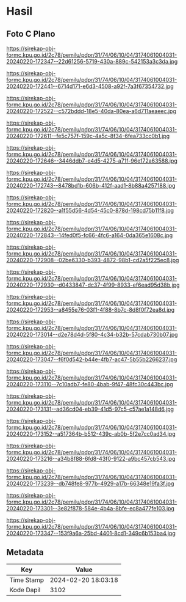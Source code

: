 # Hasil

## Foto C Plano

https://sirekap-obj-formc.kpu.go.id/2c78/pemilu/pdpr/31/74/06/10/04/3174061004031-20240220-172347--22d61256-5719-430a-889c-542153a3c3da.jpg

https://sirekap-obj-formc.kpu.go.id/2c78/pemilu/pdpr/31/74/06/10/04/3174061004031-20240220-172441--6714d171-e6d3-4508-a92f-7a3f67354732.jpg

https://sirekap-obj-formc.kpu.go.id/2c78/pemilu/pdpr/31/74/06/10/04/3174061004031-20240220-172522--c572bddd-18e5-40da-80ea-a6d711aeaeec.jpg

https://sirekap-obj-formc.kpu.go.id/2c78/pemilu/pdpr/31/74/06/10/04/3174061004031-20240220-172611--fe5c757f-159c-4a5c-8f34-6fea733cc0b1.jpg

https://sirekap-obj-formc.kpu.go.id/2c78/pemilu/pdpr/31/74/06/10/04/3174061004031-20240220-172646--3446ddb7-e4d5-4275-a71f-96e172a63588.jpg

https://sirekap-obj-formc.kpu.go.id/2c78/pemilu/pdpr/31/74/06/10/04/3174061004031-20240220-172743--8478bd1b-606b-412f-aad1-8b88a4257188.jpg

https://sirekap-obj-formc.kpu.go.id/2c78/pemilu/pdpr/31/74/06/10/04/3174061004031-20240220-172820--a1f55d56-4d54-45c0-878d-198cd75b11f8.jpg

https://sirekap-obj-formc.kpu.go.id/2c78/pemilu/pdpr/31/74/06/10/04/3174061004031-20240220-172843--14fed0f5-fc66-4fc6-a164-0da365e1608c.jpg

https://sirekap-obj-formc.kpu.go.id/2c78/pemilu/pdpr/31/74/06/10/04/3174061004031-20240220-172908--02be6330-b393-4872-98b1-cd2a5f225ec8.jpg

https://sirekap-obj-formc.kpu.go.id/2c78/pemilu/pdpr/31/74/06/10/04/3174061004031-20240220-172930--d0433847-dc37-4f99-8933-ef6ead95d38b.jpg

https://sirekap-obj-formc.kpu.go.id/2c78/pemilu/pdpr/31/74/06/10/04/3174061004031-20240220-172953--a8455e76-03f1-4f88-8b7c-8d8f0f72ea8d.jpg

https://sirekap-obj-formc.kpu.go.id/2c78/pemilu/pdpr/31/74/06/10/04/3174061004031-20240220-173014--d2e78d4d-5f80-4c34-b32b-57cdab730b07.jpg

https://sirekap-obj-formc.kpu.go.id/2c78/pemilu/pdpr/31/74/06/10/04/3174061004031-20240220-173047--f6f0d542-b44e-4fb7-ac47-5b55b2266237.jpg

https://sirekap-obj-formc.kpu.go.id/2c78/pemilu/pdpr/31/74/06/10/04/3174061004031-20240220-173110--7c10adb7-fe80-4bab-9f47-48fc30c443bc.jpg

https://sirekap-obj-formc.kpu.go.id/2c78/pemilu/pdpr/31/74/06/10/04/3174061004031-20240220-173131--ad36cd04-eb39-41d5-97c5-c57ae1a148d6.jpg

https://sirekap-obj-formc.kpu.go.id/2c78/pemilu/pdpr/31/74/06/10/04/3174061004031-20240220-173152--a517364b-b512-439c-ab0b-5f2e7cc0ad34.jpg

https://sirekap-obj-formc.kpu.go.id/2c78/pemilu/pdpr/31/74/06/10/04/3174061004031-20240220-173216--a34b8f88-6fd8-43f0-9122-a9bc457cb543.jpg

https://sirekap-obj-formc.kpu.go.id/2c78/pemilu/pdpr/31/74/06/10/04/3174061004031-20240220-173239--db748fe8-977b-4929-a17b-66348e19fa3f.jpg

https://sirekap-obj-formc.kpu.go.id/2c78/pemilu/pdpr/31/74/06/10/04/3174061004031-20240220-173301--3e82f878-584e-4b4a-8bfe-ec8a477fe103.jpg

https://sirekap-obj-formc.kpu.go.id/2c78/pemilu/pdpr/31/74/06/10/04/3174061004031-20240220-173347--153f9a6a-25bd-4401-8cd1-349c6b153ba4.jpg


## Metadata

| Key        | Value               |
| ---------- | ------------------- |
| Time Stamp | 2024-02-20 18:03:18 |
| Kode Dapil | 3102                |



